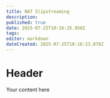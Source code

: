 ```yaml
---
title: NAT Slipstreaming
description: 
published: true
date: 2025-07-25T10:16:25.958Z
tags: 
editor: markdown
dateCreated: 2025-07-25T10:16:23.878Z
---
```


# Header
Your content here